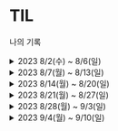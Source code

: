 # TIL
나의 기록
<details>
<summary> 2023 8/2(수) ~ 8/6(일)</summary>
<div>

8/2(수)
- [x] 프로젝트 해야할 것, 하다가 만 것 등 내용 정리
- [x] 모던 자바 인 액션 학습

8/3(목)
- [x] 모든 요청별 로그 처리하기, 작업 후 20230802 프로젝트 내용정리 업데이트
---
8/4(금)
- 휴가 시작
- ---
8/5(토)
- 휴가 끝
- ---
8/6(일)
- 하비류프 백엔드 회의
- [x] 이슈 아카이빙 문서 정리하기
- [x] 하비루프 운영팀 확인사항 정리
- [x] github issue 정리하기 (요청별 로깅 관련 이슈 생성 및 내용정리)
- ---
</div>
</details>


<details>
<summary> 2023 8/7(월) ~ 8/13(일)</summary>
<div>

8/7(월)
- 수강신청
---
8/8(화)

---
8/9(수)
- [x] 미원상사 지원서 제출 (미원홀딩스/IT)
- [x] 하비루프 일정 정리하기 (8월 9일 weekly)
- ---
8/10(목)
- [x] 수정사항 확인하기
- [x] 금일 개발 사항 설정
- ---
8/11(금)
- [ ] 도메인 변경 (메인 : 이용권 조회 수정하기)
  - 작업 중이나 아직 완료하지 못함, 익일 완료 예정
- ---
8/12(토)
- [x] Querydsl 적용 마무리 -> 이용권 조회 수정 완료
- [ ] 작업 내용 github issue 정리
- [ ] JPA 학습 
- [ ] 학습 내용 블로그 정리
- ---
8/13(일)
- [x] JPA 학습
- [x] 프로젝트 회의
- [ ] 거리 기준 적용은 완료 -> 정확한 거리 계산 및 해당 사항 적용
- ---
</div>
</details>

<details>
<summary> 2023 8/14(월) ~ 8/20(일)</summary>
<div>

8/14(월)

---
8/15(화)
- [x] 프로젝트 : 수업 예약 / 입장권 관련 내용 확인 정리 및 구현
---
8/16(수)
---
8/17(목)
- [ ] 모던자바 인 액션 학습
---
8/18(금)
- [ ] 프로젝트 개발
---
8/19(토)

---
8/20(일)

---
</div>
</details>

<details>
<summary> 2023 8/21(월) ~ 8/27(일)</summary>
<div>

8/21(월)
---
8/22(화)
- [x] 프로젝트 개발
- [ ] 이전 GitHub 문제 해결 내역 복기하기

---
8/23(수)
- [x] 어제 작업 내용부터 버저닝 시작
- [ ] 이전 GitHub 문제 해결 내역 복기하기
---
8/24(목)
---
8/25(금)
- [ ] 
---
8/26(토)
---
8/27(일)
- [x] 지원서 작성
- [ ] 루프패스 작업
---
</div>
</details>

<details>
<summary> 2023 8/28(월) ~ 9/3(일)</summary>
<div>

8/28(월)
- [ ] 루프패스 작업 어떻게 할지 결정 및 작업하기
- [ ] 개인 공부
---
8/29(화)
---
8/30(수)
- [x] 루프패스 작업
- [ ] 개인 공부
- [ ] 지원서 작성
---
8/31(목)
- [x] 루프패스 작업
- [ ] 개인 공부 : 알고리즘 문제풀이
---
9/1(금)
---
9/2(토)
- [x] 프로젝트 북마크작업
---
9/3(일)
- [x] skct 응시
- [x] 프로젝트 회의
- [x] 작업내용 정리
---
</div>
</details>

<details>
<summary> 2023 9/4(월) ~ 9/10(일)</summary>
<div>

9/4(월)
---
9/5(화)
---
9/6(수)
- [x] 프로젝트 작업
---
9/7(목)
---
9/8(금)
---
9/9(토)
---
9/10(일)

---
</div>
</details>
